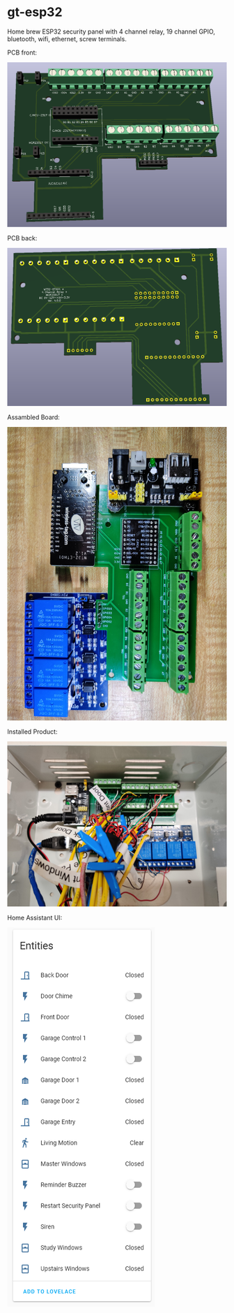 # gt-esp32
Home brew ESP32 security panel with 4 channel relay, 19 channel GPIO, bluetooth, wifi, ethernet, screw terminals.

PCB front:

![PCB front](files/Front_2021-05-31_130607.png?raw=true "Front")

PCB back:

![PCB back](files/Back_2021-05-31_130720.png?raw=true "Back")

Assambled Board:

![Assambled Board](files/Board_20210531131300.jpg?raw=true "Back")

Installed Product:

![Installed Product](files/Installed_20210531131232.jpg?raw=true "Back")

Home Assistant UI:

![Home Assistant UI](files/home_assistant_2021-05-31_131757.png?raw=true "Back")

